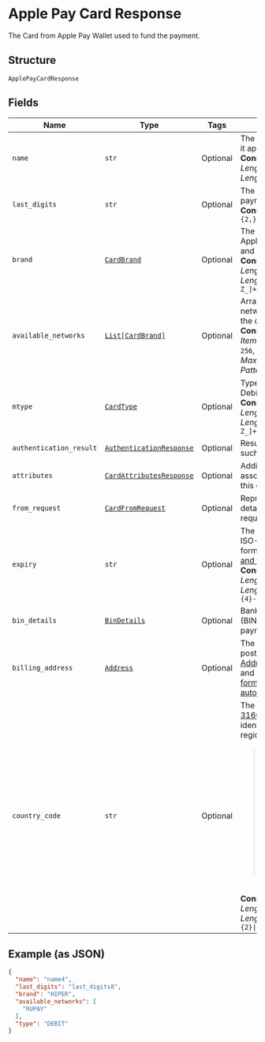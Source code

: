 
# Apple Pay Card Response

The Card from Apple Pay Wallet used to fund the payment.

## Structure

`ApplePayCardResponse`

## Fields

| Name | Type | Tags | Description |
|  --- | --- | --- | --- |
| `name` | `str` | Optional | The card holder's name as it appears on the card.<br>**Constraints**: *Minimum Length*: `2`, *Maximum Length*: `300` |
| `last_digits` | `str` | Optional | The last digits of the payment card.<br>**Constraints**: *Pattern*: `[0-9]{2,}` |
| `brand` | [`CardBrand`](../../doc/models/card-brand.md) | Optional | The card network or brand. Applies to credit, debit, gift, and payment cards.<br>**Constraints**: *Minimum Length*: `1`, *Maximum Length*: `255`, *Pattern*: `^[A-Z_]+$` |
| `available_networks` | [`List[CardBrand]`](../../doc/models/card-brand.md) | Optional | Array of brands or networks associated with the card.<br>**Constraints**: *Minimum Items*: `1`, *Maximum Items*: `256`, *Minimum Length*: `1`, *Maximum Length*: `255`, *Pattern*: `^[A-Z_]+$` |
| `mtype` | [`CardType`](../../doc/models/card-type.md) | Optional | Type of card. i.e Credit, Debit and so on.<br>**Constraints**: *Minimum Length*: `1`, *Maximum Length*: `255`, *Pattern*: `^[A-Z_]+$` |
| `authentication_result` | [`AuthenticationResponse`](../../doc/models/authentication-response.md) | Optional | Results of Authentication such as 3D Secure. |
| `attributes` | [`CardAttributesResponse`](../../doc/models/card-attributes-response.md) | Optional | Additional attributes associated with the use of this card. |
| `from_request` | [`CardFromRequest`](../../doc/models/card-from-request.md) | Optional | Representation of card details as received in the request. |
| `expiry` | `str` | Optional | The year and month, in ISO-8601 `YYYY-MM` date format. See [Internet date and time format](https://tools.ietf.org/html/rfc3339#section-5.6).<br>**Constraints**: *Minimum Length*: `7`, *Maximum Length*: `7`, *Pattern*: `^[0-9]{4}-(0[1-9]\|1[0-2])$` |
| `bin_details` | [`BinDetails`](../../doc/models/bin-details.md) | Optional | Bank Identification Number (BIN) details used to fund a payment. |
| `billing_address` | [`Address`](../../doc/models/address.md) | Optional | The portable international postal address. Maps to [AddressValidationMetadata](https://github.com/googlei18n/libaddressinput/wiki/AddressValidationMetadata) and HTML 5.1 [Autofilling form controls: the autocomplete attribute](https://www.w3.org/TR/html51/sec-forms.html#autofilling-form-controls-the-autocomplete-attribute). |
| `country_code` | `str` | Optional | The [two-character ISO 3166-1 code](/api/rest/reference/country-codes/) that identifies the country or region.<blockquote><strong>Note:</strong> The country code for Great Britain is <code>GB</code> and not <code>UK</code> as used in the top-level domain names for that country. Use the `C2` country code for China worldwide for comparable uncontrolled price (CUP) method, bank card, and cross-border transactions.</blockquote><br>**Constraints**: *Minimum Length*: `2`, *Maximum Length*: `2`, *Pattern*: `^([A-Z]{2}\|C2)$` |

## Example (as JSON)

```json
{
  "name": "name4",
  "last_digits": "last_digits8",
  "brand": "HIPER",
  "available_networks": [
    "RUPAY"
  ],
  "type": "DEBIT"
}
```

